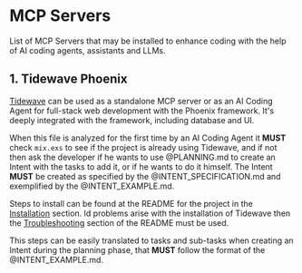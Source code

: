 # MCP Servers

List of MCP Servers that may be installed to enhance coding with the help of AI coding agents, assistants and LLMs.

## 1. Tidewave Phoenix

[Tidewave](https://github.com/tidewave-ai/tidewave_phoenix) can be used as a standalone MCP server or as an AI Coding Agent for full-stack web development with the Phoenix framework. It's deeply integrated with the framework, including database and UI.

When this file is analyzed for the first time by an AI Coding Agent it **MUST** check `mix.exs` to see if the project is already using Tidewave, and if not then ask the developer if he wants to use @PLANNING.md to create an Intent with the tasks to add it, or if he wants to do it himself. The Intent **MUST** be created as specified by the @INTENT_SPECIFICATION.md and exemplified by the @INTENT_EXAMPLE.md.

Steps to install can be found at the README for the project in the [Installation](https://github.com/tidewave-ai/tidewave_phoenix?tab=readme-ov-file#installation) section. Id problems arise with the installation of Tidewave then the [Troubleshooting](https://github.com/tidewave-ai/tidewave_phoenix?tab=readme-ov-file#troubleshooting) section of the README must be used.

This steps can be easily translated to tasks and sub-tasks when creating an Intent during the planning phase, that **MUST** follow the format of the @INTENT_EXAMPLE.md.
